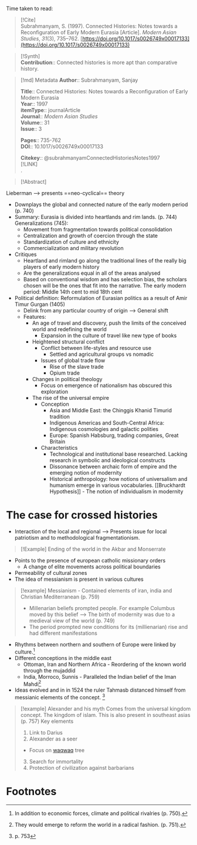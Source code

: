 Time taken to read: 
> [!Cite]  
> Subrahmanyam, S. (1997). Connected Histories: Notes towards a Reconfiguration of Early Modern Eurasia [Article]. _Modern Asian Studies_, _31_(3), 735–762. [https://doi.org/10.1017/s0026749x00017133](https://doi.org/10.1017/s0026749x00017133)

> [!Synth]  
>**Contribution**:: Connected histories is more apt than comparative history. 

>[!md]  Metadata
> **Author**:: Subrahmanyam, Sanjay</br>  
>    
> **Title**:: Connected Histories: Notes towards a Reconfiguration of Early Modern Eurasia    
> **Year**:: 1997     
>**itemType**:: journalArticle    
>**Journal**:: *Modern Asian Studies*    
>**Volume**:: 31    
>**Issue**:: 3     
>    
>    
>     
> **Pages**:: 735-762    
>**DOI**:: 10.1017/s0026749x00017133    
>
> 
>    
> **Citekey**:: @subrahmanyamConnectedHistoriesNotes1997    
> [!LINK]   
>.

> [!Abstract]  
>>  

Lieberman --> presents ==neo-cyclical== theory
* Downplays the global and connected nature of the early modern period (p. 740)
* Summary: Eurasia is divided into heartlands and rim lands. (p. 744) Generalizations (745): 
	* Movement from fragmentation towards political consolidation 
	* Centralization and growth of coercion through the state 
	* Standardization of culture and ethnicity 
	* Commercialization and military revolution 
* Critiques
	* Heartland and rimland go along the traditional lines of the really big players of early modern history 
	* Are the generalizations equal in all of the areas analysed
	* Based on conventional wisdom and has selection bias, the scholars chosen will be the ones that fit into the narrative. 
The early modern period: Middle 14th cent to mid 18th cent
* Political definition: Reformulation of Eurasian politics as a result of Amir Timur Gurgan (1405)  
	* Delink from any particular country of origin --> General shift 
	* Features:
		* An age of travel and discovery, push the limits of the conceived world and redefining the world
			* Expansion in the culture of travel like new type of books
		* Heightened structural conflict
			* Conflict between life-styles and resource use
				* Settled and agricultural groups vs nomadic 
			* Issues of global trade flow
				* Rise of the slave trade 
				* Opium trade
		* Changes in political theology 
			* Focus on emergence of nationalism has obscured this exploration 
		* The rise of the universal empire
			* Conception
				* Asia and Middle East: the Chinggis Khanid Timurid tradition
				* Indigenous Americas and South-Central Africa: Indigenous cosmologies and galactic polities
				* Europe: Spanish Habsburg, trading companies, Great Britain 
			* Characteristics
				* Technological and institutional base researched. Lacking research in symbolic and ideological constructs
				* Dissonance between archaic form of empire and the emerging notion of modernity 
				* Historical anthropology:  how notions of universalism and humanism emerge in various vocabularies. [[Bruckhardt Hypothesis]] - The notion of individualism in modernity 
# The case for crossed histories
* Interaction of the local and regional --> Presents issue for local patriotism and to methodological fragmentationism. 
>[!Example] Ending of the world in the Akbar and Monserrate 
* Points to the presence of european catholic missionary orders 
	* A change of elite movements across political boundaries
* Permeability of cultural zones
* The idea of messianism is present in various cultures
>[!example] Messianism - Contained elements of iran, india and Christian Mediterranean (p. 759)
>* Millenarian beliefs prompted people. For example Columbus moved by this belief --> The birth of modernity was due to a medieval view of the world (p. 749) 
>* The period prompted new conditions for its (millienarian) rise and had different manifestations
* Rhythms between northern and southern of Europe were linked by culture.[^1]
* Different conceptions in the middle east 
	* Ottoman, Iran and Northern Africa - Reordering of the known world through the mujaddid
	* India, Morroco, Sunnis - Paralleled the Indian belief of the Iman Mahdi[^2]
* Ideas evolved and in in 1524 the ruler Tahmasb distanced himself from messianic elements of the concept. [^3]
>[!example] Alexander and his myth
>Comes from the universal kingdom concept. The kingdom of islam. This is also present in southeast asias (p. 757)
>Key elements
>1. Link to Darius
>2. Alexander as a seer  
>* Focus on [waqwaq](https://en.wikipedia.org/wiki/Al-Wakwak) tree
>3. Search for immortality 
>4. Protection of civilization against barbarians 

# Footnotes

[^1]: In addition to economic forces, climate and political rivalries (p. 750). 
[^2]: They would emerge to reform the world in a radical fashion. (p. 751). 
[^3]: p. 753
